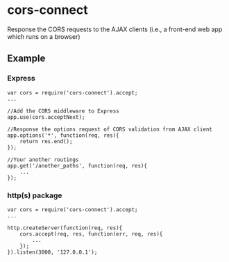 # cors-connect

Response the CORS requests to the AJAX clients (i.e., a front-end web app which runs on a browser)


## Example

### Express
	
	var cors = require('cors-connect').accept;
	...
	
	//Add the CORS middleware to Express
	app.use(cors.acceptNext);
	
	//Response the options request of CORS validation from AJAX client
	app.options('*', function(req, res){
		return res.end();
	});
	
	//Your another routings
	app.get('/another_paths', function(req, res){
		...
	});

### http(s) package
	
	var cors = require('cors-connect').accept;
	...
	
	http.createServer(function(req, res){
		cors.accept(req, res, function(err, req, res){
			...
		});
	}).listen(3000, '127.0.0.1');


